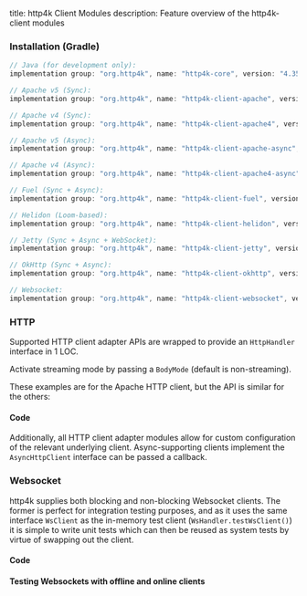 title: http4k Client Modules
description: Feature overview of the http4k-client modules

### Installation (Gradle)

```groovy
// Java (for development only):
implementation group: "org.http4k", name: "http4k-core", version: "4.35.4.0"

// Apache v5 (Sync): 
implementation group: "org.http4k", name: "http4k-client-apache", version: "4.35.4.0"

// Apache v4 (Sync): 
implementation group: "org.http4k", name: "http4k-client-apache4", version: "4.35.4.0"

// Apache v5 (Async): 
implementation group: "org.http4k", name: "http4k-client-apache-async", version: "4.35.4.0"

// Apache v4 (Async): 
implementation group: "org.http4k", name: "http4k-client-apache4-async", version: "4.35.4.0"

// Fuel (Sync + Async): 
implementation group: "org.http4k", name: "http4k-client-fuel", version: "4.35.4.0"

// Helidon (Loom-based): 
implementation group: "org.http4k", name: "http4k-client-helidon", version: "4.35.4.0"

// Jetty (Sync + Async + WebSocket): 
implementation group: "org.http4k", name: "http4k-client-jetty", version: "4.35.4.0"

// OkHttp (Sync + Async): 
implementation group: "org.http4k", name: "http4k-client-okhttp", version: "4.35.4.0"

// Websocket: 
implementation group: "org.http4k", name: "http4k-client-websocket", version: "4.35.4.0"
```

### HTTP
Supported HTTP client adapter APIs are wrapped to provide an `HttpHandler` interface in 1 LOC.

Activate streaming mode by passing a `BodyMode` (default is non-streaming).

These examples are for the Apache HTTP client, but the API is similar for the others:

#### Code [<img class="octocat"/>](https://github.com/http4k/http4k/blob/master/src/docs/guide/reference/clients/example_http.kt)

<script src="https://gist-it.appspot.com/https://github.com/http4k/http4k/blob/master/src/docs/guide/reference/clients/example_http.kt"></script>

Additionally, all HTTP client adapter modules allow for custom configuration of the relevant underlying client. Async-supporting clients implement the `AsyncHttpClient` interface can be passed a callback.

### Websocket
http4k supplies both blocking and non-blocking Websocket clients. The former is perfect for integration testing purposes, and as it uses the same interface `WsClient` as the in-memory test client (`WsHandler.testWsClient()`) it is simple to write unit tests which can then be reused as system tests by virtue of swapping out the client.

#### Code [<img class="octocat"/>](https://github.com/http4k/http4k/blob/master/src/docs/guide/reference/clients/example_websocket.kt)

<script src="https://gist-it.appspot.com/https://github.com/http4k/http4k/blob/master/src/docs/guide/reference/clients/example_websocket.kt"></script>

#### Testing Websockets with offline and online clients [<img class="octocat"/>](https://github.com/http4k/http4k/blob/master/src/docs/guide/reference/clients/TestingWebsockets.kt)

<script src="https://gist-it.appspot.com/https://github.com/http4k/http4k/blob/master/src/docs/guide/reference/clients/TestingWebsockets.kt"></script>
